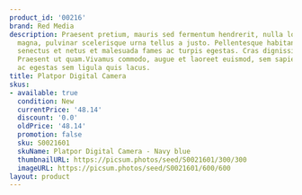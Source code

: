 ```yaml
---
product_id: '00216'
brand: Red Media
description: Praesent pretium, mauris sed fermentum hendrerit, nulla lorem iaculis
  magna, pulvinar scelerisque urna tellus a justo. Pellentesque habitant morbi tristique
  senectus et netus et malesuada fames ac turpis egestas. Cras dignissim elit et augue.
  Praesent ut quam.Vivamus commodo, augue et laoreet euismod, sem sapien tempor dolor,
  ac egestas sem ligula quis lacus.
title: Platpor Digital Camera
skus:
- available: true
  condition: New
  currentPrice: '48.14'
  discount: '0.0'
  oldPrice: '48.14'
  promotion: false
  sku: S0021601
  skuName: Platpor Digital Camera - Navy blue
  thumbnailURL: https://picsum.photos/seed/S0021601/300/300
  imageURL: https://picsum.photos/seed/S0021601/600/600
layout: product
---
```

